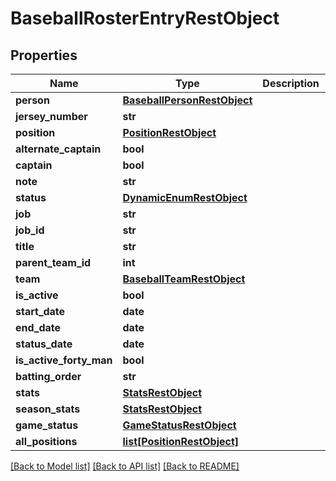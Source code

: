 # BaseballRosterEntryRestObject

## Properties
Name | Type | Description | Notes
------------ | ------------- | ------------- | -------------
**person** | [**BaseballPersonRestObject**](BaseballPersonRestObject.md) |  | [optional] 
**jersey_number** | **str** |  | [optional] 
**position** | [**PositionRestObject**](PositionRestObject.md) |  | [optional] 
**alternate_captain** | **bool** |  | [optional] 
**captain** | **bool** |  | [optional] 
**note** | **str** |  | [optional] 
**status** | [**DynamicEnumRestObject**](DynamicEnumRestObject.md) |  | [optional] 
**job** | **str** |  | [optional] 
**job_id** | **str** |  | [optional] 
**title** | **str** |  | [optional] 
**parent_team_id** | **int** |  | [optional] 
**team** | [**BaseballTeamRestObject**](BaseballTeamRestObject.md) |  | [optional] 
**is_active** | **bool** |  | [optional] 
**start_date** | **date** |  | [optional] 
**end_date** | **date** |  | [optional] 
**status_date** | **date** |  | [optional] 
**is_active_forty_man** | **bool** |  | [optional] 
**batting_order** | **str** |  | [optional] 
**stats** | [**StatsRestObject**](StatsRestObject.md) |  | [optional] 
**season_stats** | [**StatsRestObject**](StatsRestObject.md) |  | [optional] 
**game_status** | [**GameStatusRestObject**](GameStatusRestObject.md) |  | [optional] 
**all_positions** | [**list[PositionRestObject]**](PositionRestObject.md) |  | [optional] 

[[Back to Model list]](../README.md#documentation-for-models) [[Back to API list]](../README.md#documentation-for-api-endpoints) [[Back to README]](../README.md)

